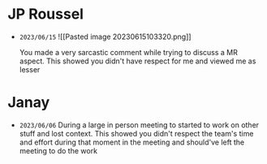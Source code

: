 
# JP Roussel
- `2023/06/15` 
  ![[Pasted image 20230615103320.png]]
  
  You made a very sarcastic comment while trying to discuss a MR aspect. This showed you didn't have respect for me and viewed me as lesser


# Janay

- `2023/06/06` 
  During a large in person meeting to started to work on other stuff and lost context. This showed you didn't respect the team's time and effort during that moment in the meeting and should've left the meeting to do the work
